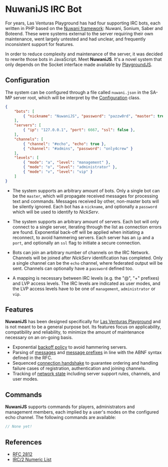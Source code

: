 # NuwaniJS IRC Bot
For years, Las Venturas Playground has had four supporting IRC bots, each written in PHP based
on the [Nuwani framework](https://github.com/LVPlayground/nuwani): Nuwani, Sonium, Saber and
Boteend. These were systems external to the server requiring their own maintenance, went largely
untested and had unclear, and frequently inconsistent support for features.

In order to reduce complexity and maintenance of the server, it was decided to rewrite those bots in
JavaScript. Meet **NuwaniJS**. It's a novel system that only depends on the Socket interface
made available by [PlaygroundJS](https://github.com/LVPlayground/playgroundjs-plugin).

## Configuration
The system can be configured through a file called `nuwani.json` in the SA-MP server root, which
will be interpret by the [Configuration](configuration.js) class.

```json
{
    "bots": [
        { "nickname": "NuwaniJS", "password": "pazzw0rd", "master": true }
    ],
    "servers": [
        { "ip": "127.0.0.1", "port": 6667, "ssl": false },
    ],
    "channels": [
        { "channel": "#echo", "echo": true },
        { "channel": "#admins", "password": "only4crew" }
    ],
    "levels": [
        { "mode": "a", "level": "management" },
        { "mode": "o", "level": "administrator" },
        { "mode": "v", "level": "vip" }
    ]
}

```

  * The system supports an arbitrary amount of bots. Only a single bot can be the `master`, which
    will propagate received messages for processing text and commands. Messages received by other,
    non-master bots will be silently ignored. Each bot has a `nickname`, and optionally a
    `password` which will be used to identify to _NickServ_.

  * The system supports an arbitrary amount of servers. Each bot will only connect to a single
    server, iterating through the list as connection errors are found. Exponential back-off will be
    applied when initiating a reconnect, to avoid hammering servers. Each server has an `ip` and
    a `port`, and optionally an `ssl` flag to initiate a secure connection.

  * Bots can join an arbitrary number of channels on the IRC Network. Channels will be joined after
    _NickServ_ identification has completed. Only a single channel can be the `echo` channel, where
    federated output will be sent. Channels can optionally have a `password` defined too.

  * A mapping is necessary between IRC levels (e.g. the "@", "+" prefixes) and LVP access levels.
    The IRC levels are indicated as user modes, and the LVP access levels have to be one of
    `management`, `administrator` or `vip`.

## Features
**NuwaniJS** has been designed specifically for [Las Venturas Playground](https://sa-mp.nl/) and is
not meant to be a general purpose bot. Its features focus on applicability, compatibility and
reliability, to minimize the amount of maintenance necessary on an on-going basis.

  * Exponential [backoff policy](runtime/backoff_policy.js) to avoid hammering servers.
  * Parsing of [messages](runtime/message.js) and [message prefixes](runtime/message_source.js) in
    line with the ABNF syntax defined in the RFC.
  * Sequenced [connection handshake](runtime/connection_handshake.js) to guarantee ordering and
    handling failure cases of registration, authentication and joining channels.
  * Tracking of [network state](runtime/network_tracker.js) including server support rules,
    channels, and user modes.

## Commands
**NuwaniJS** supports commands for players, administrators and management members, each implied by
a user's modes on the configured echo channel. The following commands are available:

```javascript
// None yet!
```

## References
  * [RFC 2812](https://tools.ietf.org/html/rfc2812)
  * [IRC/2 Numeric List](https://www.alien.net.au/irc/irc2numerics.html)